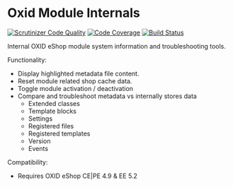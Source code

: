 Oxid Module Internals
=====================

[![Scrutinizer Code Quality](https://scrutinizer-ci.com/g/acirtautas/oxid-module-internals/badges/quality-score.png?b=tests)](https://scrutinizer-ci.com/g/acirtautas/oxid-module-internals/?branch=tests)
[![Code Coverage](https://scrutinizer-ci.com/g/acirtautas/oxid-module-internals/badges/coverage.png?b=tests)](https://scrutinizer-ci.com/g/acirtautas/oxid-module-internals/?branch=tests)
[![Build Status](https://scrutinizer-ci.com/g/acirtautas/oxid-module-internals/badges/build.png?b=tests)](https://scrutinizer-ci.com/g/acirtautas/oxid-module-internals/build-status/tests)

Internal OXID eShop module system information and troubleshooting tools.

Functionality:

 * Display highlighted metadata file content.
 * Reset module related shop cache data.
 * Toggle module activation / deactivation
 * Compare and troubleshoot metadata vs internally stores data
   * Extended classes
   * Template blocks
   * Settings
   * Registered files
   * Registered templates
   * Version
   * Events

Compatibility:

 * Requires OXID eShop CE|PE 4.9 & EE 5.2
